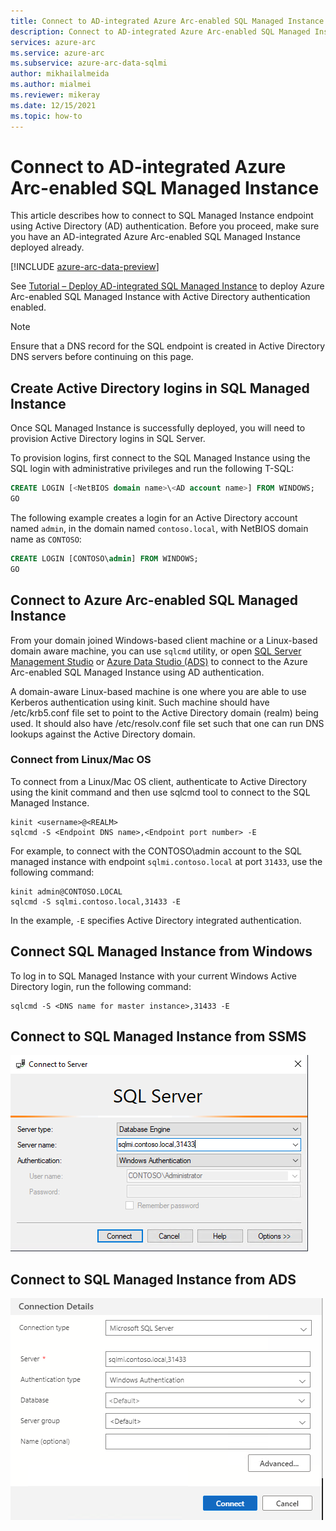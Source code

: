 ```yaml
---
title: Connect to AD-integrated Azure Arc-enabled SQL Managed Instance
description: Connect to AD-integrated Azure Arc-enabled SQL Managed Instance
services: azure-arc
ms.service: azure-arc
ms.subservice: azure-arc-data-sqlmi
author: mikhailalmeida
ms.author: mialmei
ms.reviewer: mikeray
ms.date: 12/15/2021
ms.topic: how-to
---
```


# Connect to AD-integrated Azure Arc-enabled SQL Managed Instance

This article describes how to connect to SQL Managed Instance endpoint using Active Directory (AD) authentication. Before you proceed, make sure you have an AD-integrated Azure Arc-enabled SQL Managed Instance deployed already.

[!INCLUDE [azure-arc-data-preview](../../../includes/azure-arc-data-preview.md)]

See [Tutorial – Deploy AD-integrated SQL Managed Instance](deploy-active-directory-sql-managed-instance.md) to deploy Azure Arc-enabled SQL Managed Instance with Active Directory authentication enabled.

> [!NOTE]
> Ensure that a DNS record for the SQL endpoint is created in Active Directory DNS servers before continuing on this page. 

## Create Active Directory logins in SQL Managed Instance

Once SQL Managed Instance is successfully deployed, you will need to provision Active Directory logins in SQL Server.

To provision logins, first connect to the SQL Managed Instance using the SQL login with administrative privileges and run the following T-SQL:

```sql
CREATE LOGIN [<NetBIOS domain name>\<AD account name>] FROM WINDOWS;
GO
```

The following example creates a login for an Active Directory account named `admin`, in the domain named `contoso.local`, with NetBIOS domain name as `CONTOSO`:

```sql
CREATE LOGIN [CONTOSO\admin] FROM WINDOWS;
GO
```

## Connect to Azure Arc-enabled SQL Managed Instance

From your domain joined Windows-based client machine or a Linux-based domain aware machine, you can use `sqlcmd` utility, or open [SQL Server Management Studio](/sql/ssms/download-sql-server-management-studio-ssms) or [Azure Data Studio (ADS)](/sql/azure-data-studio/download-azure-data-studio) to connect to the Azure Arc-enabled SQL Managed Instance using AD authentication.

A domain-aware Linux-based machine is one where you are able to use Kerberos authentication using kinit. Such machine should have /etc/krb5.conf file set to point to the Active Directory domain (realm) being used. It should also have /etc/resolv.conf file set such that one can run DNS lookups against the Active Directory domain.


### Connect from Linux/Mac OS

To connect from a Linux/Mac OS client, authenticate to Active Directory using the kinit command and then use sqlcmd tool to connect to the SQL Managed Instance.

```console
kinit <username>@<REALM>
sqlcmd -S <Endpoint DNS name>,<Endpoint port number> -E
```

For example, to connect with the CONTOSO\admin account to the SQL managed instance with endpoint `sqlmi.contoso.local` at port `31433`, use the following command:

```console
kinit admin@CONTOSO.LOCAL
sqlcmd -S sqlmi.contoso.local,31433 -E
```

In the example, `-E` specifies Active Directory integrated authentication.

## Connect SQL Managed Instance from Windows

To log in to SQL Managed Instance with your current Windows Active Directory login, run the following command:

```console
sqlcmd -S <DNS name for master instance>,31433 -E
```

## Connect to SQL Managed Instance from SSMS

![Connect with SSMS](media/active-directory-deployment/connect-with-ssms.png)

## Connect to SQL Managed Instance from ADS

![Connect with ADS](media/active-directory-deployment/connect-with-ads.png)
